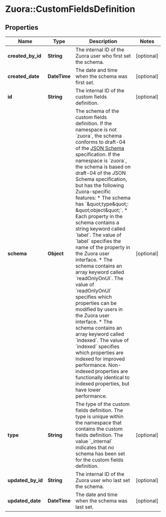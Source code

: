 # Zuora::CustomFieldsDefinition

## Properties
Name | Type | Description | Notes
------------ | ------------- | ------------- | -------------
**created_by_id** | **String** | The internal ID of the Zuora user who first set the schema.  | [optional] 
**created_date** | **DateTime** | The date and time when the schema was first set.  | [optional] 
**id** | **String** | The internal ID of the custom fields definition.  | [optional] 
**schema** | **Object** | The schema of the custom fields definition.  If the namespace is not &#x60;zuora&#x60;, the schema conforms to draft-04 of the [JSON Schema](http://json-schema.org/specification.html) specification.  If the namespace is &#x60;zuora&#x60;, the schema is based on draft-04 of the JSON Schema specification, but has the following Zuora-specific features:  * The schema has &#x60;\&quot;type\&quot;: \&quot;object\&quot;&#x60;. * Each property in the schema contains a string keyword called &#x60;label&#x60;. The value of &#x60;label&#x60; specifies the name of the property in the Zuora user interface. * The schema contains an array keyword called &#x60;readOnlyOnUI&#x60;. The value of &#x60;readOnlyOnUI&#x60; specifies which properties can be modified by users in the Zuora user interface. * The schema contains an array keyword called &#x60;indexed&#x60;. The value of &#x60;indexed&#x60; specifies which properties are indexed for improved performance. Non-indexed properties are functionally identical to indexed properties, but have lower performance. | [optional] 
**type** | **String** | The type of the custom fields definition. The type is unique within the namespace that contains the custom fields definition.  The value &#x60;_internal&#x60; indicates that no schema has been set for the custom fields definition.  | [optional] 
**updated_by_id** | **String** | The internal ID of the Zuora user who last set the schema.  | [optional] 
**updated_date** | **DateTime** | The date and time when the schema was last set.  | [optional] 


